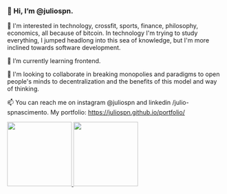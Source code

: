 ### 👋 Hi, I’m @juliospn.

👀 I'm interested in technology, crossfit, sports, finance, philosophy, economics, all because of bitcoin. In technology I'm trying to study everything, I jumped headlong into this sea of knowledge, but I'm more inclined towards software development.

🌱 I’m currently learning frontend.

💞️ I'm looking to collaborate in breaking monopolies and paradigms to open people's minds to decentralization and the benefits of this model and way of thinking.

📫 You can reach me on instagram @juliospn and linkedin /julio-spnascimento. My portfolio: https://juliospn.github.io/portfolio/

<div>
  <a href="https://github.com/juliospn">
  <img height="150em" src="https://github-readme-stats.vercel.app/api?username=joelington321&show_icons=true&theme=dark&include_all_commits=true&count_private=true"/>
  <img height="150em" src="https://github-readme-stats.vercel.app/api/top-langs/?username=juliospn&layout=compact&langs_count=7&theme=dark"/>
</div>

